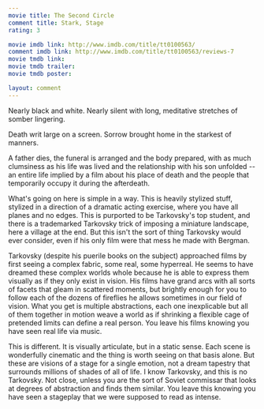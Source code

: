 ```yaml
---
movie title: The Second Circle
comment title: Stark, Stage
rating: 3

movie imdb link: http://www.imdb.com/title/tt0100563/
comment imdb link: http://www.imdb.com/title/tt0100563/reviews-7
movie tmdb link: 
movie tmdb trailer: 
movie tmdb poster: 

layout: comment
---
```


Nearly black and white. Nearly silent with long, meditative stretches of somber lingering.

Death writ large on a screen. Sorrow brought home in the starkest of manners. 

A father dies, the funeral is arranged and the body prepared, with as much clumsiness as his life was lived and the relationship with his son unfolded -- an entire life implied by a film about his place of death and the people that temporarily occupy it during the afterdeath. 

What's going on here is simple in a way. This is heavily stylized stuff, stylized in a direction of a dramatic acting exercise, where you have all planes and no edges. This is purported to be Tarkovsky's top student, and there is a trademarked Tarkovsky trick of imposing a miniature landscape, here a village at the end. But this isn't the sort of thing Tarkovsky would ever consider, even if his only film were that mess he made with Bergman.

Tarkovsky (despite his puerile books on the subject) approached films by first seeing a complex fabric, some real, some hyperreal. He seems to have dreamed these complex worlds whole because he is able to express them visually as if they only exist in vision. His films have grand arcs with all sorts of facets that gleam in scattered moments, but brightly enough for you to follow each of the dozens of fireflies he allows sometimes in our field of vision. What you get is multiple abstractions, each one inexplicable but all of them together in motion weave a world as if shrinking a flexible cage of pretended limits can define a real person. You leave his films knowing you have seen real life via music.

This is different. It is visually articulate, but in a static sense. Each scene is wonderfully cinematic and the thing is worth seeing on that basis alone. But these are visions of a stage for a single emotion, not a dream tapestry that surrounds millions of shades of all of life. I know Tarkovsky, and this is no Tarkovsky. Not close, unless you are the sort of Soviet commissar that looks at degrees of abstraction and finds them similar. You leave this knowing you have seen a stageplay that we were supposed to read as intense.